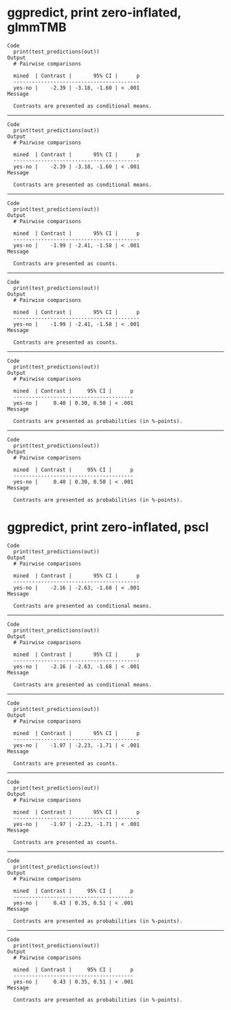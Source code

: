 # ggpredict, print zero-inflated, glmmTMB

    Code
      print(test_predictions(out))
    Output
      # Pairwise comparisons
      
      mined  | Contrast |       95% CI |      p
      -----------------------------------------
      yes-no |    -2.39 | -3.18, -1.60 | < .001
    Message
      
      Contrasts are presented as conditional means.

---

    Code
      print(test_predictions(out))
    Output
      # Pairwise comparisons
      
      mined  | Contrast |       95% CI |      p
      -----------------------------------------
      yes-no |    -2.39 | -3.18, -1.60 | < .001
    Message
      
      Contrasts are presented as conditional means.

---

    Code
      print(test_predictions(out))
    Output
      # Pairwise comparisons
      
      mined  | Contrast |       95% CI |      p
      -----------------------------------------
      yes-no |    -1.99 | -2.41, -1.58 | < .001
    Message
      
      Contrasts are presented as counts.

---

    Code
      print(test_predictions(out))
    Output
      # Pairwise comparisons
      
      mined  | Contrast |       95% CI |      p
      -----------------------------------------
      yes-no |    -1.99 | -2.41, -1.58 | < .001
    Message
      
      Contrasts are presented as counts.

---

    Code
      print(test_predictions(out))
    Output
      # Pairwise comparisons
      
      mined  | Contrast |     95% CI |      p
      ---------------------------------------
      yes-no |     0.40 | 0.30, 0.50 | < .001
    Message
      
      Contrasts are presented as probabilities (in %-points).

---

    Code
      print(test_predictions(out))
    Output
      # Pairwise comparisons
      
      mined  | Contrast |     95% CI |      p
      ---------------------------------------
      yes-no |     0.40 | 0.30, 0.50 | < .001
    Message
      
      Contrasts are presented as probabilities (in %-points).

# ggpredict, print zero-inflated, pscl

    Code
      print(test_predictions(out))
    Output
      # Pairwise comparisons
      
      mined  | Contrast |       95% CI |      p
      -----------------------------------------
      yes-no |    -2.16 | -2.63, -1.68 | < .001
    Message
      
      Contrasts are presented as conditional means.

---

    Code
      print(test_predictions(out))
    Output
      # Pairwise comparisons
      
      mined  | Contrast |       95% CI |      p
      -----------------------------------------
      yes-no |    -2.16 | -2.63, -1.68 | < .001
    Message
      
      Contrasts are presented as conditional means.

---

    Code
      print(test_predictions(out))
    Output
      # Pairwise comparisons
      
      mined  | Contrast |       95% CI |      p
      -----------------------------------------
      yes-no |    -1.97 | -2.23, -1.71 | < .001
    Message
      
      Contrasts are presented as counts.

---

    Code
      print(test_predictions(out))
    Output
      # Pairwise comparisons
      
      mined  | Contrast |       95% CI |      p
      -----------------------------------------
      yes-no |    -1.97 | -2.23, -1.71 | < .001
    Message
      
      Contrasts are presented as counts.

---

    Code
      print(test_predictions(out))
    Output
      # Pairwise comparisons
      
      mined  | Contrast |     95% CI |      p
      ---------------------------------------
      yes-no |     0.43 | 0.35, 0.51 | < .001
    Message
      
      Contrasts are presented as probabilities (in %-points).

---

    Code
      print(test_predictions(out))
    Output
      # Pairwise comparisons
      
      mined  | Contrast |     95% CI |      p
      ---------------------------------------
      yes-no |     0.43 | 0.35, 0.51 | < .001
    Message
      
      Contrasts are presented as probabilities (in %-points).

